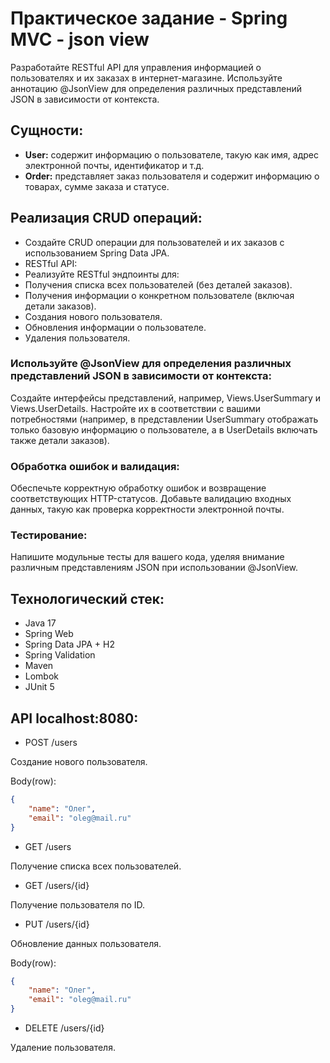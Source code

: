 # Практическое задание - Spring MVC - json view
Разработайте RESTful API для управления информацией о пользователях и их заказах в интернет-магазине. 
Используйте аннотацию @JsonView для определения различных представлений JSON в зависимости от контекста.
## Сущности:
- **User:** содержит информацию о пользователе, такую как имя, адрес электронной почты, идентификатор и т.д.
- **Order:** представляет заказ пользователя и содержит информацию о товарах, сумме заказа и статусе.

## Реализация CRUD операций:
- Создайте CRUD операции для пользователей и их заказов с использованием Spring Data JPA.
- RESTful API:
- Реализуйте RESTful эндпоинты для:
- Получения списка всех пользователей (без деталей заказов).
- Получения информации о конкретном пользователе (включая детали заказов).
- Создания нового пользователя.
- Обновления информации о пользователе.
- Удаления пользователя.

### Используйте @JsonView для определения различных представлений JSON в зависимости от контекста:
Создайте интерфейсы представлений, например, Views.UserSummary и Views.UserDetails.
Настройте их в соответствии с вашими потребностями 
(например, в представлении UserSummary отображать только базовую информацию о пользователе, а в UserDetails включать также детали заказов).

### Обработка ошибок и валидация:
Обеспечьте корректную обработку ошибок и возвращение соответствующих HTTP-статусов.
Добавьте валидацию входных данных, такую как проверка корректности электронной почты.

### Тестирование:
Напишите модульные тесты для вашего кода, уделяя внимание различным представлениям JSON при использовании @JsonView.

## Технологический стек:
- Java 17
- Spring Web
- Spring Data JPA + H2
- Spring Validation
- Maven
- Lombok
- JUnit 5

## API **localhost:8080**:
- POST /users

Создание нового пользователя.

Body(row):
```json
{
    "name": "Олег",
    "email": "oleg@mail.ru"
}
```
- GET /users
  
Получение списка всех пользователей.

- GET /users/{id}
  
Получение пользователя по ID.

- PUT /users/{id}
  
Обновление данных пользователя.

Body(row):
```json
{
    "name": "Олег",
    "email": "oleg@mail.ru"
}
```
- DELETE /users/{id}

Удаление пользователя.